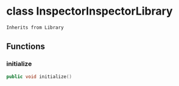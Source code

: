 # class InspectorInspectorLibrary


```cpp
Inherits from Library
```



## Functions

### initialize

```cpp
public void initialize()
```




